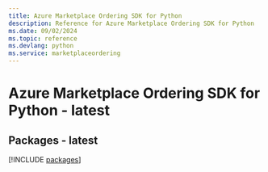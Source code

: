 ```yaml
---
title: Azure Marketplace Ordering SDK for Python
description: Reference for Azure Marketplace Ordering SDK for Python
ms.date: 09/02/2024
ms.topic: reference
ms.devlang: python
ms.service: marketplaceordering
---
```

# Azure Marketplace Ordering SDK for Python - latest
## Packages - latest
[!INCLUDE [packages](marketplace-ordering-index.md)]
